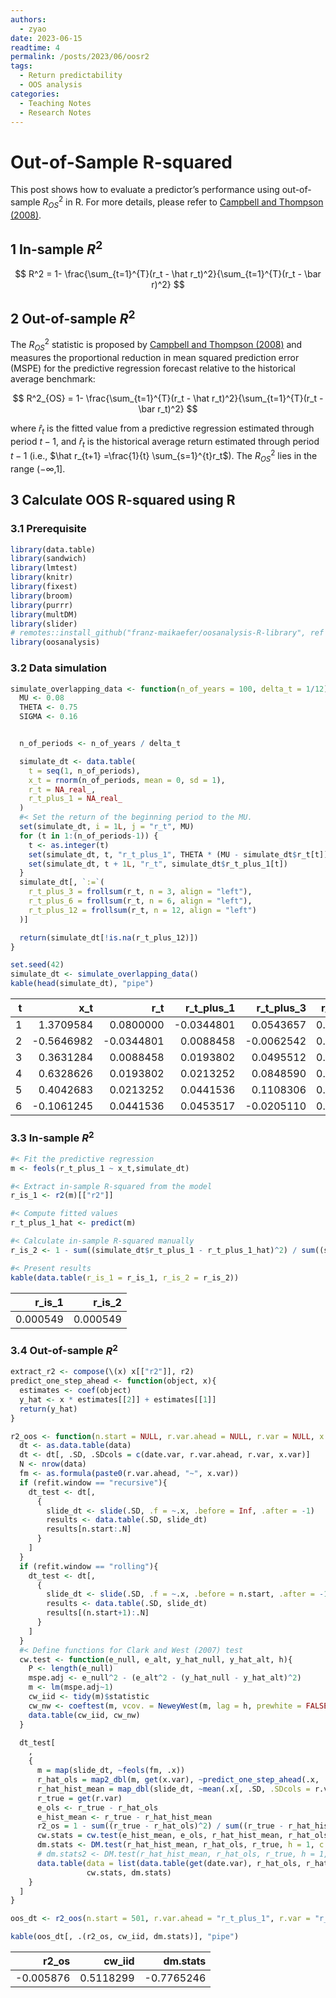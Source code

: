 ```yaml
---
authors:
  - zyao
date: 2023-06-15
readtime: 4
permalink: /posts/2023/06/oosr2
tags:
  - Return predictability
  - OOS analysis
categories:
  - Teaching Notes
  - Research Notes
---
```


# Out-of-Sample R-squared

This post shows how to evaluate a predictor’s performance using
out-of-sample $R^2_{OS}$ in R. For more details, please refer to
[Campbell and Thompson
(2008)](https://academic.oup.com/rfs/article-abstract/21/4/1509/1567518?redirectedFrom=fulltext).

<!-- more -->

## 1 In-sample $R^2$

$$
R^2 = 1- \frac{\sum_{t=1}^{T}(r_t - \hat r_t)^2}{\sum_{t=1}^{T}(r_t - \bar r)^2}
$$

## 2 Out-of-sample $R^2$

The $R^2_{OS}$ statistic is proposed by [Campbell and Thompson
(2008)](https://academic.oup.com/rfs/article-abstract/21/4/1509/1567518?redirectedFrom=fulltext) and measures the proportional reduction in mean squared prediction error (MSPE) for the predictive regression forecast relative to the historical
average benchmark:

$$
R^2_{OS} = 1- \frac{\sum_{t=1}^{T}(r_t - \hat r_t)^2}{\sum_{t=1}^{T}(r_t - \bar r_t)^2}
$$

where $\hat r_t$ is the fitted value from a predictive regression estimated through period $t-1$, and $\hat r_t$ is the historical average return estimated through period $t-1$ (i.e., $\hat r_{t+1} =\frac{1}{t} \sum_{s=1}^{t}r_t$). The $R^2_{OS}$ lies in the range ($-\infty$,1].

## 3 Calculate OOS R-squared using R

### 3.1 Prerequisite

```r
library(data.table)
library(sandwich)
library(lmtest)
library(knitr)
library(fixest)
library(broom)
library(purrr)
library(multDM)
library(slider)
# remotes::install_github("franz-maikaefer/oosanalysis-R-library", ref = "9b4251b")
library(oosanalysis)
```

### 3.2 Data simulation

```r
simulate_overlapping_data <- function(n_of_years = 100, delta_t = 1/12){
  MU <- 0.08
  THETA <- 0.75
  SIGMA <- 0.16


  n_of_periods <- n_of_years / delta_t

  simulate_dt <- data.table(
    t = seq(1, n_of_periods),
    x_t = rnorm(n_of_periods, mean = 0, sd = 1),
    r_t = NA_real_,
    r_t_plus_1 = NA_real_
  )
  #< Set the return of the beginning period to the MU.
  set(simulate_dt, i = 1L, j = "r_t", MU)
  for (t in 1:(n_of_periods-1)) {
    t <- as.integer(t)
    set(simulate_dt, t, "r_t_plus_1", THETA * (MU - simulate_dt$r_t[t]) * delta_t + SIGMA * sqrt(delta_t) * rnorm(1))
    set(simulate_dt, t + 1L, "r_t", simulate_dt$r_t_plus_1[t])
  }
  simulate_dt[, `:=`(
    r_t_plus_3 = frollsum(r_t, n = 3, align = "left"),
    r_t_plus_6 = frollsum(r_t, n = 6, align = "left"),
    r_t_plus_12 = frollsum(r_t, n = 12, align = "left")
  )]

  return(simulate_dt[!is.na(r_t_plus_12)])
}

set.seed(42)
simulate_dt <- simulate_overlapping_data()
kable(head(simulate_dt), "pipe")
```

|    t |        x_t |        r_t | r_t\_plus_1 | r_t\_plus_3 | r_t\_plus_6 | r_t\_plus_12 |
| ---: | ---------: | ---------: | ----------: | ----------: | ----------: | -----------: |
|    1 |  1.3709584 |  0.0800000 |  -0.0344801 |   0.0543657 |   0.1392246 |    0.1188966 |
|    2 | -0.5646982 | -0.0344801 |   0.0088458 |  -0.0062542 |   0.1045764 |    0.0885166 |
|    3 |  0.3631284 |  0.0088458 |   0.0193802 |   0.0495512 |   0.0290402 |    0.1400495 |
|    4 |  0.6328626 |  0.0193802 |   0.0213252 |   0.0848590 |   0.1118831 |    0.1849328 |
|    5 |  0.4042683 |  0.0213252 |   0.0441536 |   0.1108306 |   0.1128342 |    0.1644087 |
|    6 | -0.1061245 |  0.0441536 |   0.0453517 |  -0.0205110 |   0.0688945 |    0.1369073 |

### 3.3 In-sample $R^2$

```r
#< Fit the predictive regression
m <- feols(r_t_plus_1 ~ x_t,simulate_dt)

#< Extract in-sample R-squared from the model
r_is_1 <- r2(m)[["r2"]]

#< Compute fitted values
r_t_plus_1_hat <- predict(m)

#< Calculate in-sample R-squared manually
r_is_2 <- 1 - sum((simulate_dt$r_t_plus_1 - r_t_plus_1_hat)^2) / sum((simulate_dt$r_t_plus_1 - mean(simulate_dt$r_t_plus_1))^2)

#< Present results
kable(data.table(r_is_1 = r_is_1, r_is_2 = r_is_2))
```

|   r_is_1 |   r_is_2 |
| -------: | -------: |
| 0.000549 | 0.000549 |

### 3.4 Out-of-sample $R^2$

```r
extract_r2 <- compose(\(x) x[["r2"]], r2)
predict_one_step_ahead <- function(object, x){
  estimates <- coef(object)
  y_hat <- x * estimates[[2]] + estimates[[1]]
  return(y_hat)
}

r2_oos <- function(n.start = NULL, r.var.ahead = NULL, r.var = NULL, x.var = NULL, date.var = NULL, refit.window = c("recursive", "rolling"), data = NULL){
  dt <- as.data.table(data)
  dt <- dt[, .SD, .SDcols = c(date.var, r.var.ahead, r.var, x.var)]
  N <- nrow(data)
  fm <- as.formula(paste0(r.var.ahead, "~", x.var))
  if (refit.window == "recursive"){
    dt_test <- dt[, 
      {
        slide_dt <- slide(.SD, .f = ~.x, .before = Inf, .after = -1)
        results <- data.table(.SD, slide_dt)
        results[n.start:.N]
      }
    ]
  }
  if (refit.window == "rolling"){
    dt_test <- dt[, 
      {
        slide_dt <- slide(.SD, .f = ~.x, .before = n.start, .after = -1, .complete = T)
        results <- data.table(.SD, slide_dt)
        results[(n.start+1):.N]
      }
    ]
  }
  #< Define functions for Clark and West (2007) test 
  cw.test <- function(e_null, e_alt, y_hat_null, y_hat_alt, h){
    P <- length(e_null)
    mspe.adj <- e_null^2 - (e_alt^2 - (y_hat_null - y_hat_alt)^2)
    m <- lm(mspe.adj~1)
    cw_iid <- tidy(m)$statistic
    cw_nw <- coeftest(m, vcov. = NeweyWest(m, lag = h, prewhite = FALSE))[3]
    data.table(cw_iid, cw_nw)  
  }

  dt_test[
    ,
    {
      m = map(slide_dt, ~feols(fm, .x))
      r_hat_ols = map2_dbl(m, get(x.var), ~predict_one_step_ahead(.x, .y))
      r_hat_hist_mean = map_dbl(slide_dt, ~mean(.x[, .SD, .SDcols = r.var][[1]]))
      r_true = get(r.var)
      e_ols <- r_true - r_hat_ols
      e_hist_mean <- r_true - r_hat_hist_mean
      r2_os = 1 - sum((r_true - r_hat_ols)^2) / sum((r_true - r_hat_hist_mean)^2)
      cw.stats = cw.test(e_hist_mean, e_ols, r_hat_hist_mean, r_hat_ols, 1)
      dm.stats <- DM.test(r_hat_hist_mean, r_hat_ols, r_true, h = 1, c = TRUE, H1 = "less")$statistic[1]
      # dm.stats2 <- DM.test(r_hat_hist_mean, r_hat_ols, r_true, h = 1, c = TRUE, H1 = "less")$statistic[1]
      data.table(data = list(data.table(get(date.var), r_hat_ols, r_hat_hist_mean, r_true, e_ols, e_hist_mean)), r2_os = r2_os[1], 
                 cw.stats, dm.stats)
    }
  ]
}

oos_dt <- r2_oos(n.start = 501, r.var.ahead = "r_t_plus_1", r.var = "r_t", x.var = "x_t", refit.window = "recursive", data = simulate_dt)

kable(oos_dt[, .(r2_os, cw_iid, dm.stats)], "pipe")
```

|     r2_os |    cw_iid |   dm.stats |
| --------: | --------: | ---------: |
| -0.005876 | 0.5118299 | -0.7765246 |
